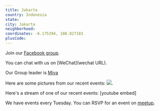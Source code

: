 ```yaml
---
title: Jakarta
country: Indonesia
state: 
city: Jakarta
neighborhood: 
coordinates: -6.175394, 106.827183
plusCode:
---
```

Join our [Facebook group](https://www.facebook.com/groups/free.code.camp.jakarta).

You can chat with us on [WeChat](wechat URL).

Our Group leader is [Miya](freecodecamp.org/miya)

Here are some pictures from our recent events:
![](https://scontent-dft4-2.xx.fbcdn.net/v/t31.0-8/17097283_1733938076617606_1898383794563907602_o.jpg?oh=e340fdda38161bdf7a894eb596c91a0c&oe=5952939C).

Here's a stream of one of our recent events:
[youtube embed]

We have events every Tuesday. You can RSVP for an event on [meetup](meetupurl).
